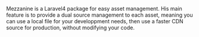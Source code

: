 Mezzanine is a Laravel4 package for easy asset management. His main feature is to provide a dual source management to each asset, meaning you can use a local file for your developpment needs, then use a faster CDN source for production, without modifying your code.